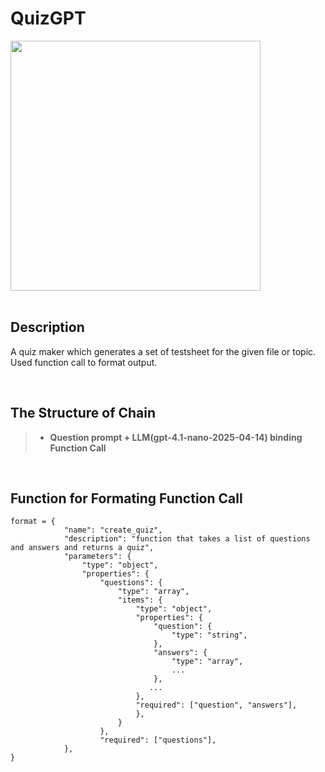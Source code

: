 # QuizGPT

<img src="https://github.com/user-attachments/assets/228a34c9-d5c7-45db-85d5-834c2d7b9681" width="400" />

<br>
<br>

## Description

A quiz maker which generates a set of testsheet for the given file or topic. Used function call to format output.

<br>

## The Structure of Chain

> - **Question prompt + LLM(gpt-4.1-nano-2025-04-14) binding Function Call**

<br>

## Function for Formating Function Call

```
format = {
            "name": "create_quiz",
            "description": "function that takes a list of questions and answers and returns a quiz",
            "parameters": {
                "type": "object",
                "properties": {
                    "questions": {
                        "type": "array",
                        "items": {
                            "type": "object",
                            "properties": {
                                "question": {
                                    "type": "string",
                                },
                                "answers": {
                                    "type": "array",
                                    ...
                                },
                               ...
                            },
                            "required": ["question", "answers"],
                            },
                        }
                    },
                    "required": ["questions"],
            },
}
```

<br>
<br>
<br>
